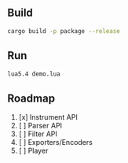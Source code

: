 
## Build
```sh
cargo build -p package --release
```


## Run
```sh
lua5.4 demo.lua
```


## Roadmap
1. [x] Instrument API
2. [ ] Parser API
3. [ ] Filter API
4. [ ] Exporters/Encoders
5. [ ] Player

